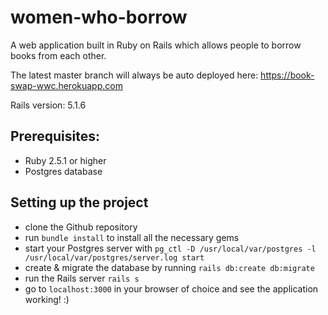 
# women-who-borrow

A web application built in Ruby on Rails which allows people to borrow books from each other.

The latest master branch will always be auto deployed here: https://book-swap-wwc.herokuapp.com

Rails version: 5.1.6

## Prerequisites:

- Ruby 2.5.1 or higher
- Postgres database

## Setting up the project

- clone the Github repository
- run `bundle install` to install all the necessary gems
- start your Postgres server with `pg_ctl -D /usr/local/var/postgres -l /usr/local/var/postgres/server.log start`
- create & migrate the database by running `rails db:create db:migrate`
- run the Rails server `rails s`
- go to `localhost:3000` in your browser of choice and see the application working! :)